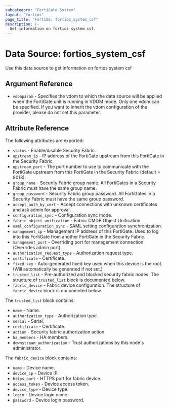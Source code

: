```yaml
---
subcategory: "FortiGate System"
layout: "fortios"
page_title: "FortiOS: fortios_system_csf"
description: |-
  Get information on fortios system csf.
---
```


# Data Source: fortios_system_csf
Use this data source to get information on fortios system csf

## Argument Reference


* `vdomparam` - Specifies the vdom to which the data source will be applied when the FortiGate unit is running in VDOM mode. Only one vdom can be specified. If you want to inherit the vdom configuration of the provider, please do not set this parameter.


## Attribute Reference

The following attributes are exported:

* `status` - Enable/disable Security Fabric.
* `upstream_ip` - IP address of the FortiGate upstream from this FortiGate in the Security Fabric.
* `upstream_port` - The port number to use to communicate with the FortiGate upstream from this FortiGate in the Security Fabric (default = 8013).
* `group_name` - Security Fabric group name. All FortiGates in a Security Fabric must have the same group name.
* `group_password` - Security Fabric group password. All FortiGates in a Security Fabric must have the same group password.
* `accept_auth_by_cert` - Accept connections with unknown certificates and ask admin for approval.
* `configuration_sync` - Configuration sync mode.
* `fabric_object_unification` - Fabric CMDB Object Unification
* `saml_configuration_sync` - SAML setting configuration synchronization.
* `management_ip` - Management IP address of this FortiGate. Used to log into this FortiGate from another FortiGate in the Security Fabric.
* `management_port` - Overriding port for management connection (Overrides admin port).
* `authorization_request_type` - Authorization request type.
* `certificate` - Certificate.
* `fixed_key` - Auto-generated fixed key used when this device is the root. (Will automatically be generated if not set.)
* `trusted_list` - Pre-authorized and blocked security fabric nodes. The structure of `trusted_list` block is documented below.
* `fabric_device` - Fabric device configuration. The structure of `fabric_device` block is documented below.

The `trusted_list` block contains:

* `name` - Name.
* `authorization_type` - Authorization type.
* `serial` - Serial.
* `certificate` - Certificate.
* `action` - Security fabric authorization action.
* `ha_members` - HA members.
* `downstream_authorization` - Trust authorizations by this node's administrator.

The `fabric_device` block contains:

* `name` - Device name.
* `device_ip` - Device IP.
* `https_port` - HTTPS port for fabric device.
* `access_token` - Device access token.
* `device_type` - Device type.
* `login` - Device login name.
* `password` - Device login password.

